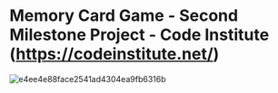 # Memory Card Game - Second Milestone Project - Code Institute (https://codeinstitute.net/)

![e4ee4e88face2541ad4304ea9fb6316b](https://user-images.githubusercontent.com/111059036/204100594-4335e26d-878c-448c-b27b-c199db3bfde6.png)


